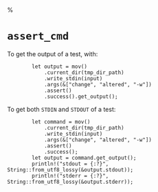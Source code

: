 %

# `assert_cmd`

To get the output of a test, with:

```
        let output = mov()
            .current_dir(tmp_dir_path)
            .write_stdin(input)
            .args(&["change", "altered", "-w"])
            .assert()
            .success().get_output();
```

To get both `STDIN` and `STDOUT` of a test:

```
        let command = mov()
            .current_dir(tmp_dir_path)
            .write_stdin(input)
            .args(&["change", "altered", "-w"])
            .assert()
            .success();
        let output = command.get_output();
        println!("stdout = {:?}", String::from_utf8_lossy(&output.stdout));
        println!("stderr = {:?}", String::from_utf8_lossy(&output.stderr));
```
